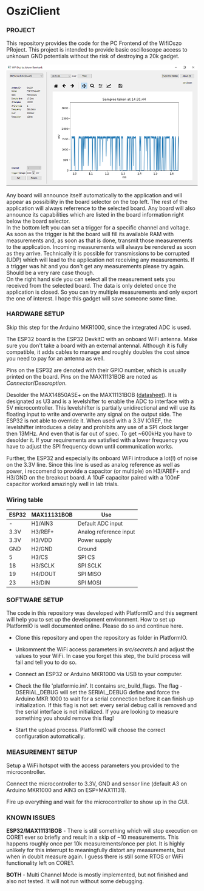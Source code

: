 # OsziClient

### PROJECT

This repository provides the code for the PC Frontend of the WifiOszo PRoject. This project is intended to provide
basic oscilloscope access to unknown GND potentials without the risk of destroying a 20k gadget.

![Application screenshot](screenshot.png)

Any board will announce itself automatically to the application and will appear as possibility in the board selector
on the top left. The rest of the application will always referrence to the selected board. Any board will also announce
its capabilities which are listed in the board information right below the board selector.  
In the bottom left you can set a trigger for a specific channel and voltage. As soon as the trigger is hit the board
will fill its available RAM with measurements and, as soon as that is done, transmit those measurements to the
application. Incoming measurements will always be rendered as soon as they arrive. Technically it is possible for
transmissions to be corrupted (UDP) which will lead to the application not receiving any measurements. If a trigger
was hit and you don't get any measurements please try again. Should be a very rare case though.  
On the right hand side you can select all the measurement sets you received from the selected board. The data is
only deleted once the application is closed. So you can try multiple measurements and only export the one of interest.
I hope this gadget will save someone some time.


### HARDWARE SETUP

Skip this step for the Arduino MKR1000, since the integrated ADC is used.

The ESP32 board is the ESP32 DevkitC with an onboard WiFi antenna. Make sure you don't take a board with an external
antennal. Although it is fully compatible, it adds cables to manage and roughly doubles the cost since you need to pay
for an antenna as well.

Pins on the ESP32 are denoted with their GPIO number, which is usually printed on the board. Pins on the MAX11131BOB are
noted as *Connector*/*Descroption*.

Desolder the MAX14850ASE+ on the MAX11131BOB ([datasheet](https://datasheets.maximintegrated.com/en/ds/MAX11131BOB.pdf)).
It is designated as U3 and is a levelshifter to enable the ADC to interface with a 5V microcontroller. This levelshifter
is partially unidirectional and will use its floating input to write and overwrite any signal on the output side. The
ESP32 is not able to override it. When used with a 3.3V IOREF, the levelshifter introduces a delay and prohibits any use
of a SPI clock larger then 13MHz. And even that is far out of spec. To get ~600kHz you have to desolder it. If your
requirements are satisfied with a lower frequency you have to adjust the SPI frequency down until communication works.

Further, the ESP32 and especially its onboard WiFi introduce a lot(!) of noise on the 3.3V line. Since this line is
used as analog reference as well as power, i reccomend to provide a capacitor (or multiple) on H3/AREF+ and H3/GND on the
breakout board. A 10uF capacitor paired with a 100nF capacitor worked amazingly well in lab trials.


### Wiring table

| ESP32 | MAX11131BOB | Use |
|   --- |  ---------  |  --- |
|     - | H1/AIN3     | Default ADC input |
|   3.3V| H3/REF+     | Analog reference input |
|   3.3V| H3/VDD      | Power supply |
|   GND | H2/GND      | Ground |
|     5 | H3/CS       | SPI CS |
|    18 | H3/SCLK     | SPI SCLK | 
|    19 | H4/DOUT     | SPI MISO |
|    23 | H3/DIN      | SPI MOSI |


### SOFTWARE SETUP

The code in this repository was developed with PlatformIO and this segment will help you to set up the development
environment. How to set up PlatformIO is well documented online. Please do so and continue here.

- Clone this repository and open the repository as folder in PlatformIO.

- Unkomment the WiFi access parameters in *src/secrets.h* and adjust the values to your WiFi. In case you forget this step,
the build process will fail and tell you to do so.

- Connect an ESP32 or Arduino MKR1000 via USB to your computer.

- Check the file 'platformio.ini'. It contains src_build_flags. The flag -DSERIAL_DEBUG will set the SERIAL_DEBUG define
and force the Arduino MKR 1000 to wait for a serial connection before it can finish up initialization. If this flag is not
set: every serial debug call is removed and the serial interface is not initialized. If you are looking to measure something
you should remove this flag!

- Start the upload process. PlatformIO will choose the correct configuration automatically.


### MEASUREMENT SETUP

Setup a WiFi hotspot with the access parameters you provided to the microcontroller.

Connect the microcontroller to 3.3V, GND and sensor line (default A3 on Arduino MKR1000 and AIN3 on ESP+MAX11131).

Fire up everything and wait for the microcontroller to show up in the GUI.


### KNOWN ISSUES

**ESP32/MAX11131BOB** - There is still something which will stop execution on CORE1 ever so briefly and result in a skip
of ~10 measurements. This happens roughly once per 10k measurements/once per plot. It is highly unlikely for this interrupt
to meaningfully distort any measurements, but when in doublt measure again. I guess there is still some RTOS or WiFi
functionality left on CORE1.

**BOTH** - Multi Channel Mode is mostly implemented, but not finished and also not tested. It will not run without some debugging.